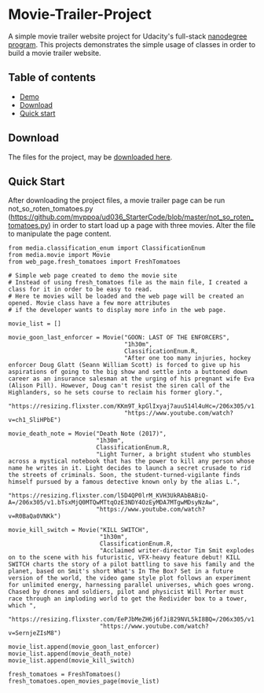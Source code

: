 # Movie-Trailer-Project

A simple movie trailer website project for Udacity's full-stack [nanodegree program](https://www.udacity.com/nanodegree).
This projects demonstrates the simple usage of classes in order to build a movie trailer website.


## Table of contents

- [Demo](#demo)
- [Download](#download)
- [Quick start](#quick-start)

## Download
The files for the project, may be [downloaded here](https://github.com/mvppoa/ud036_StarterCode/archive/master.zip).

## Quick Start

After downloading the project files, a movie trailer page can be run not_so_roten_tomatoes.py
(https://github.com/mvppoa/ud036_StarterCode/blob/master/not_so_roten_tomatoes.py) in order
to start load up a page with three movies. Alter the file to manipulate the page content.

```
from media.classification_enum import ClassificationEnum
from media.movie import Movie
from web_page.fresh_tomatoes import FreshTomatoes

# Simple web page created to demo the movie site
# Instead of using fresh_tomatoes file as the main file, I created a class for it in order to be easy to read.
# Here te movies will be loaded and the web page will be created an opened. Movie class have a few more attributes
# if the developer wants to display more info in the web page.

movie_list = []

movie_goon_last_enforcer = Movie("GOON: LAST OF THE ENFORCERS",
                                 "1h30m",
                                 ClassificationEnum.R,
                                 "After one too many injuries, hockey enforcer Doug Glatt (Seann William Scott) is forced to give up his aspirations of going to the big show and settle into a buttoned down career as an insurance salesman at the urging of his pregnant wife Eva (Alison Pill). However, Doug can't resist the siren call of the Highlanders, so he sets course to reclaim his former glory.",
                                 "https://resizing.flixster.com/KKm9T_kpGlIxyaj7auuS14l4uHc=/206x305/v1.bTsxMjQ2MTEyODtqOzE3NDY5OzEyMDA7MTM4MjsyMDQ4",
                                 "https://www.youtube.com/watch?v=ch1_SliHPbE")

movie_death_note = Movie("Death Note (2017)",
                         "1h30m",
                         ClassificationEnum.R,
                         "Light Turner, a bright student who stumbles across a mystical notebook that has the power to kill any person whose name he writes in it. Light decides to launch a secret crusade to rid the streets of criminals. Soon, the student-turned-vigilante finds himself pursued by a famous detective known only by the alias L.",
                         "https://resizing.flixster.com/l5D4QP0lrM_KVH3UkRAbBABiQ-A=/206x305/v1.bTsxMjQ0MTQwMTtqOzE3NDY4OzEyMDA7MTgwMDsyNzAw",
                         "https://www.youtube.com/watch?v=R0BaQa0VNKk")

movie_kill_switch = Movie("KILL SWITCH",
                          "1h30m",
                          ClassificationEnum.R,
                          "Acclaimed writer-director Tim Smit explodes on to the scene with his futuristic, VFX-heavy feature debut! KILL SWITCH charts the story of a pilot battling to save his family and the planet, based on Smit's short What's In The Box? Set in a future version of the world, the video game style plot follows an experiment for unlimited energy, harnessing parallel universes, which goes wrong. Chased by drones and soldiers, pilot and physicist Will Porter must race through an imploding world to get the Redivider box to a tower, which ",
                          "https://resizing.flixster.com/EePJbMeZH6j6fJi829NVL5kI8BQ=/206x305/v1.bTsxMjM5ODAzMjtqOzE3NDY4OzEyMDA7ODY0OzEyODA",
                          "https://www.youtube.com/watch?v=SernjeZIsM8")

movie_list.append(movie_goon_last_enforcer)
movie_list.append(movie_death_note)
movie_list.append(movie_kill_switch)

fresh_tomatoes = FreshTomatoes()
fresh_tomatoes.open_movies_page(movie_list)

```

